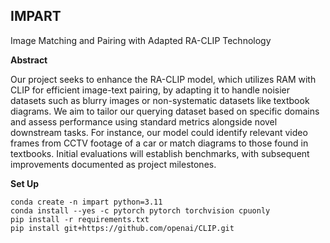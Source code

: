 ## IMPART ##
 Image Matching and Pairing with Adapted RA-CLIP Technology

**Abstract**

Our project seeks to enhance the RA-CLIP model, which utilizes RAM with CLIP for efficient image-text pairing, by adapting it to handle noisier datasets such as blurry images or non-systematic datasets like textbook diagrams. We aim to tailor our querying dataset based on specific domains and assess performance using standard metrics alongside novel downstream tasks. For instance, our model could identify relevant video frames from CCTV footage of a car or match diagrams to those found in textbooks. Initial evaluations will establish benchmarks, with subsequent improvements documented as project milestones.

**Set Up**
```
conda create -n impart python=3.11 
conda install --yes -c pytorch pytorch torchvision cpuonly
pip install -r requirements.txt
pip install git+https://github.com/openai/CLIP.git
```